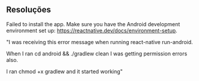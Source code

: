 

## Resoluções

Failed to install the app. Make sure you have the Android development environment set up: https://reactnative.dev/docs/environment-setup.

"I was receiving this error message when running react-native run-android.

When I ran cd android && ./gradlew clean I was getting permission errors also.

I ran chmod +x gradlew and it started working"